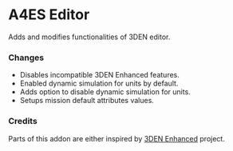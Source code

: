 # A4ES Editor
Adds and modifies functionalities of 3DEN editor.

### Changes
- Disables incompatible 3DEN Enhanced features.
- Enabled dynamic simulation for units by default.
- Adds option to disable dynamic simulation for units.
- Setups mission default attributes values.

### Credits
Parts of this addon are either inspired by [3DEN Enhanced](https://github.com/R3voA3/3den-Enhanced) project.

